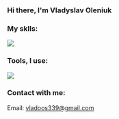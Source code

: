 ### Hi there, I'm Vladyslav Oleniuk

### My sklls:
<p align="left">
  <a href="https://skillicons.dev">
    <img src="https://skillicons.dev/icons?i=java,hibernate,spring,mysql,postgres,h2,sqlite" />
  </a>
</p>

### Tools, I use:
<p align="left">
  <a href="https://skillicons.dev">
    <img src="https://skillicons.dev/icons?i=idea,docker,postman" />
  </a>
</p>

### Contact with me:

Email: vladoos339@gmail.com<br/>